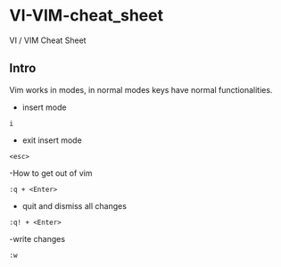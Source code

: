 # VI-VIM-cheat_sheet
VI / VIM Cheat Sheet

## Intro
Vim works in modes, in normal modes keys have normal functionalities.

- insert mode
```
i
```
- exit insert mode
```
<esc>
```
-How to get out of vim
```
:q + <Enter>
```
- quit and dismiss all changes
```
:q! + <Enter>
```
-write changes
```
:w
```